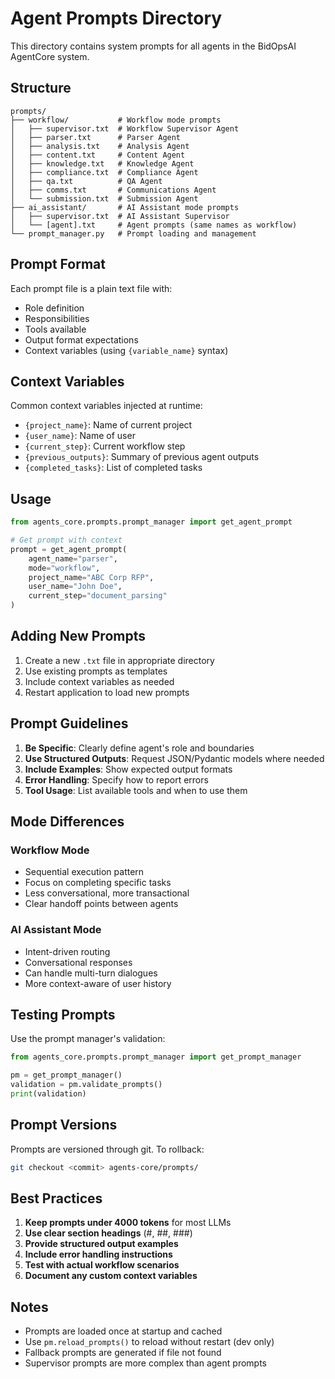 # Agent Prompts Directory

This directory contains system prompts for all agents in the BidOpsAI AgentCore system.

## Structure

```
prompts/
├── workflow/           # Workflow mode prompts
│   ├── supervisor.txt  # Workflow Supervisor Agent
│   ├── parser.txt      # Parser Agent
│   ├── analysis.txt    # Analysis Agent
│   ├── content.txt     # Content Agent
│   ├── knowledge.txt   # Knowledge Agent
│   ├── compliance.txt  # Compliance Agent
│   ├── qa.txt          # QA Agent
│   ├── comms.txt       # Communications Agent
│   └── submission.txt  # Submission Agent
├── ai_assistant/       # AI Assistant mode prompts
│   ├── supervisor.txt  # AI Assistant Supervisor
│   └── [agent].txt     # Agent prompts (same names as workflow)
└── prompt_manager.py   # Prompt loading and management
```

## Prompt Format

Each prompt file is a plain text file with:
- Role definition
- Responsibilities
- Tools available
- Output format expectations
- Context variables (using `{variable_name}` syntax)

## Context Variables

Common context variables injected at runtime:
- `{project_name}`: Name of current project
- `{user_name}`: Name of user
- `{current_step}`: Current workflow step
- `{previous_outputs}`: Summary of previous agent outputs
- `{completed_tasks}`: List of completed tasks

## Usage

```python
from agents_core.prompts.prompt_manager import get_agent_prompt

# Get prompt with context
prompt = get_agent_prompt(
    agent_name="parser",
    mode="workflow",
    project_name="ABC Corp RFP",
    user_name="John Doe",
    current_step="document_parsing"
)
```

## Adding New Prompts

1. Create a new `.txt` file in appropriate directory
2. Use existing prompts as templates
3. Include context variables as needed
4. Restart application to load new prompts

## Prompt Guidelines

1. **Be Specific**: Clearly define agent's role and boundaries
2. **Use Structured Outputs**: Request JSON/Pydantic models where needed
3. **Include Examples**: Show expected output formats
4. **Error Handling**: Specify how to report errors
5. **Tool Usage**: List available tools and when to use them

## Mode Differences

### Workflow Mode
- Sequential execution pattern
- Focus on completing specific tasks
- Less conversational, more transactional
- Clear handoff points between agents

### AI Assistant Mode
- Intent-driven routing
- Conversational responses
- Can handle multi-turn dialogues
- More context-aware of user history

## Testing Prompts

Use the prompt manager's validation:

```python
from agents_core.prompts.prompt_manager import get_prompt_manager

pm = get_prompt_manager()
validation = pm.validate_prompts()
print(validation)
```

## Prompt Versions

Prompts are versioned through git. To rollback:
```bash
git checkout <commit> agents-core/prompts/
```

## Best Practices

1. **Keep prompts under 4000 tokens** for most LLMs
2. **Use clear section headings** (#, ##, ###)
3. **Provide structured output examples**
4. **Include error handling instructions**
5. **Test with actual workflow scenarios**
6. **Document any custom context variables**

## Notes

- Prompts are loaded once at startup and cached
- Use `pm.reload_prompts()` to reload without restart (dev only)
- Fallback prompts are generated if file not found
- Supervisor prompts are more complex than agent prompts